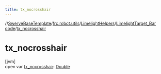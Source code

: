 ```yaml
---
title: tx_nocrosshair
---
```

//[SwerveBaseTemplate](../../../../index.html)/[frc.robot.utils](../../index.html)/[LimelightHelpers](../index.html)/[LimelightTarget_Barcode](index.html)/[tx_nocrosshair](tx_nocrosshair.html)



# tx_nocrosshair



[jvm]\
open var [tx_nocrosshair](tx_nocrosshair.html): [Double](https://kotlinlang.org/api/latest/jvm/stdlib/kotlin/-double/index.html)





